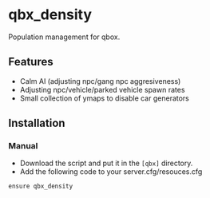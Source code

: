 # qbx_density
Population management for qbox.

## Features
- Calm AI (adjusting npc/gang npc aggresiveness)
- Adjusting npc/vehicle/parked vehicle spawn rates
- Small collection of ymaps to disable car generators

## Installation
### Manual
- Download the script and put it in the `[qbx]` directory.
- Add the following code to your server.cfg/resouces.cfg
```
ensure qbx_density
```
